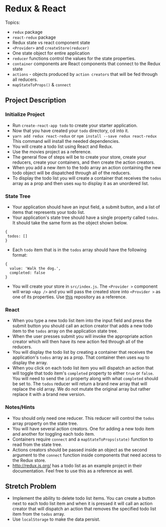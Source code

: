 # Redux & React

Topics:

*   `redux` package
*   `react-redux` package
*   Redux state vs react component state
*   `<Provider>` and `createStore(reducer)`
*   One state object for entire application
*   `reducer` functions control the values for the state properties.
*   `container` components are React components that connect to the Redux state
*   `actions` - objects produced by `action creators` that will be fed through all reducers.
*   `mapStateToProps()` & `connect`

## Project Description

### Initialize Project

* Run `create-react-app todo` to create your starter application.
* Now that you have created your `todo` directory, cd into it.
* `yarn add redux react-redux` or `npm install --save redux react-redux` This command will install the needed dependencies.
* You will create a todo list using React and Redux.
* Use the movies project as a reference.
* The general flow of steps will be to create your store, create your reducers, create your containers, and then create the action creators.
* When you add a new item to the todo array an action containing the new todo object will be dispatched through all of the reducers.
* To display the todo list you will create a container that receives the `todos` array as a prop and then uses `map` to display it as an unordered list.

### State Tree

*   Your application should have an input field, a submit button, and a list of items that represents your todo list.
*   Your application's state tree should have a single property called `todos`. It should take the same form as the object shown below.

```
{
 todos: []
}
```

*   Each `todo` item that is in the `todos` array should have the following format:

```
{
  value: 'Walk the dog.',
  completed: false
}
```

*   You will create your store in `src/index.js`. The `<Provider >` component will wrap `<App />` and you will pass the created store into `<Provider >` as one of its properties. Use [this](https://github.com/SunJieMing/redux-example-movies) repository as a reference.

### React

*   When you type a new todo list item into the input field and press the submit button you should call an action creator that adds a new todo item to the `todos` array on the application state tree.
*   When the user presses submit you will invoke the appropriate action creator which will then have its new action fed through all of the reducers.
*   You will display the todo list by creating a container that receives the application's `todos` array as a prop. That container then uses `map` to display the array.
*   When you click on each todo list item you will dispatch an action that will toggle that todo item's `completed` property to either `true` or `false`. You will need to send the `id` property along with what `completed` should be set to. The `todos` reducer will return a brand new array that will replace the old array. We do not mutate the original array but rather replace it with a brand new version.

### Notes/Hints

*   You should only need one reducer. This reducer will control the `todos` array property on the state tree.
*   You will have several action creators. One for adding a new todo item and another for toggling each todo item.
*   Containers require `connect` and a `mapStateToProps(state)` function to read from the state tree.
*   Actions creators should be passed inside an object as the second argument to the `connect` function inside components that need access to the Redux store.
*   http://redux.js.org/ has a todo list as an example project in their documentation. Feel free to use this as a reference as well.

## Stretch Problem

*   Implement the ability to delete todo list items. You can create a button next to each todo list item and when it is pressed it will call an action creator that will dispatch an action that removes the specified todo list item from the `todos` array.
*   Use `localStorage` to make the data persist.
